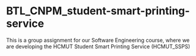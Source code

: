 # BTL_CNPM_student-smart-printing-service
This is a group assignment for our Software Engineering course, where we are developing the HCMUT Student Smart Printing Service (HCMUT_SSPS)
